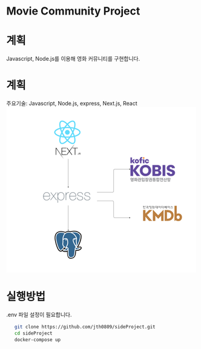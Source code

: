 # Movie Community Project

# 계획
Javascript, Node.js를 이용해 영화 커뮤니티를 구현합니다.

# 계획

주요기술: Javascript, Node.js, express, Next.js, React  
![구조도](img/service.png)

# 실행방법
.env 파일 설정이 필요합니다.

```bash
   git clone https://github.com/jth0809/sideProject.git
   cd sideProject
   docker-compose up
```
